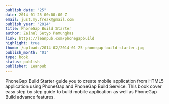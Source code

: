 ```yaml
---
publish_date: "25"
date: 2014-01-25 00:00:00 Z
email: just.my.freak@gmail.com
publish_year: "2014"
title: PhoneGap Build Starter
author: Zainul Setyo Pamungkas
link: https://leanpub.com/phonegapbuild
highlight: true
thumb: /uploads/2014-02/2014-01-25-phonegap-build-starter.jpg
publish_month: "01"
type: book
status: publish
publisher: Leanpub
---
```


PhoneGap Build Starter guide you to create mobile application from HTML5 application using PhoneGap and PhoneGap Build Service. This book cover easy step by step guide to build mobile application as well as PhoneGap Build advance features.
